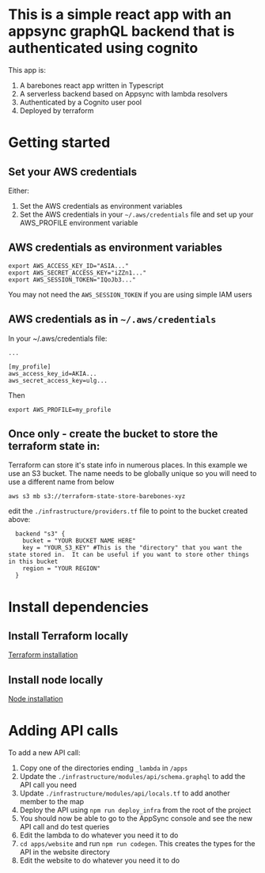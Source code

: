 # This is a simple react app with an appsync graphQL backend that is authenticated using cognito

This app is:

1. A barebones react app written in Typescript
1. A serverless backend based on Appsync with lambda resolvers
1. Authenticated by a Cognito user pool
1. Deployed by terraform

# Getting started

## Set your AWS credentials

Either:

1. Set the AWS credentials as environment variables
1. Set the AWS credentials in your `~/.aws/credentials` file and set up your AWS_PROFILE environment variable

## AWS credentials as environment variables

```
export AWS_ACCESS_KEY_ID="ASIA..."
export AWS_SECRET_ACCESS_KEY="iZZn1..."
export AWS_SESSION_TOKEN="IQoJb3..."
```

You may not need the `AWS_SESSION_TOKEN` if you are using simple IAM users

## AWS credentials as in `~/.aws/credentials`

In your ~/.aws/credentials file:

```
...

[my_profile]
aws_access_key_id=AKIA...
aws_secret_access_key=ulg...
```

Then

```
export AWS_PROFILE=my_profile
```

## Once only - create the bucket to store the terraform state in:

Terraform can store it's state info in numerous places. In this example we use an S3 bucket. The name needs to be globally unique so you will need to use a different name from below

```
aws s3 mb s3://terraform-state-store-barebones-xyz
```

edit the `./infrastructure/providers.tf` file to point to the bucket created above:

```
  backend "s3" {
    bucket = "YOUR BUCKET NAME HERE"
    key = "YOUR_S3_KEY" #This is the "directory" that you want the state stored in.  It can be useful if you want to store other things in this bucket
    region = "YOUR REGION"
  }
```

# Install dependencies

## Install Terraform locally

[Terraform installation](https://developer.hashicorp.com/terraform/tutorials/aws-get-started/install-cli)

## Install node locally

[Node installation](https://nodejs.org/en/learn/getting-started/how-to-install-nodejs)

# Adding API calls

To add a new API call:

1. Copy one of the directories ending `_lambda` in `/apps`
1. Update the `./infrastructure/modules/api/schema.graphql` to add the API call you need
1. Update `./infrastructure/modules/api/locals.tf` to add another member to the map
1. Deploy the API using `npm run deploy_infra` from the root of the project
1. You should now be able to go to the AppSync console and see the new API call and do test queries
1. Edit the lambda to do whatever you need it to do
1. `cd apps/website` and run `npm run codegen`. This creates the types for the API in the website directory
1. Edit the website to do whatever you need it to do
